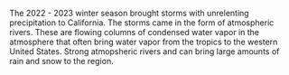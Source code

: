 The 2022 - 2023 winter season brought storms with unrelenting precipitation to California. The storms came in the form of atmospheric rivers. These are flowing columns of condensed water vapor in the atmosphere that often bring water vapor from the tropics to the western United States. Strong atmopsheric rivers and can bring large amounts of rain and snow to the region.